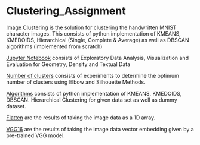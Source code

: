 # Clustering_Assignment

[Image Clustering](https://github.com/ashwinkd/Clustering_Assignment/blob/master/Image%20Clustering%20(Manual%20Algorithm%20Implementation).ipynb) is the solution for
clustering the handwritten MNIST character images. This consists of python implementation of KMEANS, KMEDOIDS, Hierarchical (Single, Complete & Average) as well as DBSCAN algorithms (implemented from scratch)

[Jupyter Notebook](https://github.com/ashwinkd/Clustering_Assignment/blob/master/Clustering%20Assignment.ipynb) consists of Exploratory Data Analysis, Visualization and Evaluation for Geometry, Density and Textual Data

[Number of clusters](https://github.com/ashwinkd/Clustering_Assignment/blob/master/Number_of_clusters.ipynb) consists of experiments to determine the optimum number of clusters using Elbow and Silhouette Methods.

[Algorithms](https://github.com/ashwinkd/Clustering_Assignment/tree/master/algorithms) consists of python implementation of KMEANS, KMEDOIDS, DBSCAN. Hierarchical Clustering for given data set as well as dummy dataset.

[Flatten](https://github.com/ashwinkd/Clustering_Assignment/tree/master/flatten_result) are the results of taking the image data as a 1D array.

[VGG16](https://github.com/ashwinkd/Clustering_Assignment/tree/master/vgg_result) are the results of taking the image data vector embedding given by a pre-trained VGG model.
